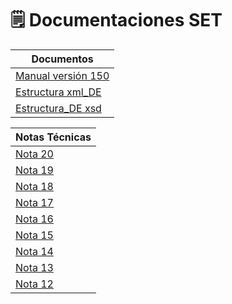 # 🗒 Documentaciones SET

| Documentos                                                                                                                                                        |
| ----------------------------------------------------------------------------------------------------------------------------------------------------------------- |
| [Manual versión 150](https://www.set.gov.py/documents/20123/420592/Manual+T%C3%A9cnico+Versi%C3%B3n+150.pdf/e706f7c7-6d93-21d4-b45b-5d22d07b2d22?t=1687351495907) |
| [Estructura xml\_DE](https://www.set.gov.py/documents/371863/0/Estructura+xml\_DE.rar/ecbb793c-071f-e513-6a71-aab182a77715?t=1687266933733)                       |
| [Estructura\_DE xsd](https://www.set.gov.py/documents/20123/420592/Estructura\_DE+xsd.rar/e956aaac-69b3-e132-6c2a-6fa039728be5?t=1687351493703)                   |

| Notas Técnicas                                                                                                                                 |
| ---------------------------------------------------------------------------------------------------------------------------------------------- |
| [Nota 20](https://www.set.gov.py/documents/20123/420595/NT\_E\_KUATIA\_020\_MT\_V150.pdf/f9a47078-748e-db87-bf2f-e6826ef048b9?t=1700242734040) |
| [Nota 19](https://www.set.gov.py/documents/20123/420595/NT\_E\_KUATIA\_019\_MT\_V150.pdf/23bd2a28-9449-f31d-3d46-7f037706880d?t=1700242733804) |
| [Nota 18](https://www.set.gov.py/documents/20123/420595/NT\_E\_KUATIA\_018\_MT\_V150.pdf/b9ed3729-b4aa-045b-5b0d-2fd2a3f6e955?t=1700242733605) |
| [Nota 17](https://www.set.gov.py/documents/20123/420595/NT\_E\_KUATIA\_017\_MT\_V150.pdf/6e3ccc6a-49eb-96fd-b2b6-86405bb2c4c5?t=1692966986216) |
| [Nota 16](https://www.set.gov.py/documents/20123/420595/NT\_E\_KUATIA\_016\_MT\_V150.pdf/fbb16776-262b-7330-e609-f509304413d4?t=1692966985955) |
| [Nota 15](https://www.set.gov.py/documents/20123/420595/NT\_E\_KUATIA\_015\_MT\_V150.pdf/f7f54b14-d4a8-d7c1-0549-804da511187e?t=1692644353604) |
| [Nota 14](https://www.set.gov.py/documents/20123/420595/NT\_E\_KUATIA\_014\_MT\_V150.pdf/f09eda43-a3dc-2fde-de39-41d69bbfb2b1?t=1687266734471) |
| [Nota 13](https://www.set.gov.py/documents/20123/420595/NT\_E\_KUATIA\_013\_MT\_V150.pdf/ba73ec3b-5901-ae28-5d8c-9bed5632ab89?t=1687353747529) |
| [Nota 12](https://www.set.gov.py/documents/20123/420595/NT\_E\_KUATIA\_012\_MT\_V150.pdf/28807b7c-a7ee-9033-ab3f-75a0fcd52091?t=1687353747383) |
